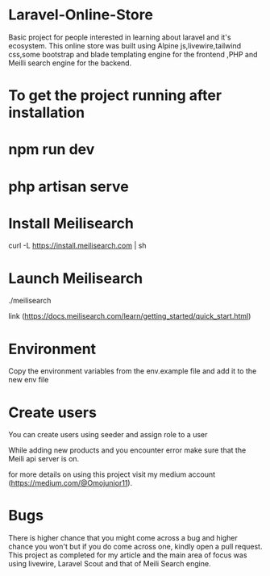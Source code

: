 # Laravel-Online-Store
Basic project for people interested in learning about laravel and it's ecosystem. This online store was built using Alpine js,livewire,tailwind css,some bootstrap and  blade templating engine for the frontend ,PHP and Meilli search engine for the backend.

# To get the project running after installation

# npm run dev

# php artisan serve

 # Install Meilisearch
curl -L https://install.meilisearch.com | sh

# Launch Meilisearch
./meilisearch

link (https://docs.meilisearch.com/learn/getting_started/quick_start.html)

# Environment
Copy the environment variables from the env.example file and add it to the new env file

# Create users 

You can create users using seeder and assign role to a user

While adding new products and you encounter error make sure that the Meili api server is on.

for more details on using this project visit my medium account (https://medium.com/@Omojunior11).

# Bugs 

There is higher chance that you might come across a bug and higher chance you won't
but if you do come across one, kindly open a pull request.
This project as completed for my article and the main area of focus was using livewire, Laravel Scout and that of Meili Search engine.

